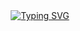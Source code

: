 <div align="center">
  <a href="https://git.io/typing-svg">
    <img src="https://readme-typing-svg.demolab.com?font=Fira+Code&weight=500&size=22&pause=1000&color=00FF00&center=true&vCenter=true&random=false&width=524&lines=%E2%8A%B9+Olá!+Eu+me+chamo+Pablo+Guilherme+%CB%99%E1%B5%95%CB%99+%E2%8A%B9+" alt="Typing SVG">
  </a>
</div>
